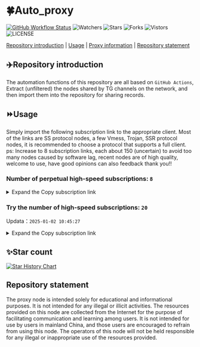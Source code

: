 # 🍀Auto_proxy
[![GitHub Workflow Status](https://img.shields.io/github/actions/workflow/status/PangTouY00/Auto_proxy/main.yml?branch=main)](https://github.com/PangTouY00/Auto_proxy/actions/workflows/main.yml?branch=main) 
![Watchers](https://img.shields.io/github/watchers/w1770946466/Auto_proxy) ![Stars](https://img.shields.io/github/stars/PangTouY00/Auto_proxy) ![Forks](https://img.shields.io/github/forks/w1770946466/Auto_proxy) ![Vistors](https://visitor-badge.laobi.icu/badge?page_id=PangTouY00.Auto_proxy) ![LICENSE](https://img.shields.io/badge/license-CC%20BY--SA%204.0-green.svg)

[Repository introduction](https://github.com/PangTouY00/Auto_proxy#Repositoryintroduction) | [Usage](https://github.com/PangTouY00/Auto_proxy#Usage) | [Proxy information](https://github.com/PangTouY00/Auto_proxy#Proxyinformation) | [Repository statement](https://github.com/PangTouY00/Auto_proxy#Repositorystatement)

## ✈️Repository introduction
The automation functions of this repository are all based on `GitHub Actions`,
Extract (unfiltered) the nodes shared by TG channels on the network, and then import them into the repository for sharing records.

## ⏩Usage
Simply import the following subscription link to the appropriate client. Most of the links are SS protocol nodes, a few Vmess, Trojan, SSR protocol nodes, it is recommended to choose a protocol that supports a full client.
ps: Increase to 8 subscription links, each about 150 (uncertain) to avoid too many nodes caused by software lag, recent nodes are of high quality, welcome to use, have good opinions can also feedback thank you!!

### Number of perpetual high-speed subscriptions: `8`

<details>
  <summary>Expand the Copy subscription link</summary>

  
- [Multiprotocol Base64 encoding](https://raw.githubusercontent.com/PangTouY00/Auto_proxy/main/Long_term_subscription1)
`https://raw.githubusercontent.com/PangTouY00/Auto_proxy/main/Long_term_subscription_num`
`Total number of merge nodes: 1180`

- [Multiprotocol Base64 encoding](https://raw.githubusercontent.com/PangTouY00/Auto_proxy/main/Long_term_subscription1)
`https://raw.githubusercontent.com/PangTouY00/Auto_proxy/main/Long_term_subscription1`
`Total number of merge nodes: 148`

- [Multiprotocol Base64 encoding](https://raw.githubusercontent.com/PangTouY00/Auto_proxy/main/Long_term_subscription2)
`https://raw.githubusercontent.com/PangTouY00/Auto_proxy/main/Long_term_subscription2`
`Total number of merge nodes: 148`

- [Multiprotocol Base64 encoding](https://raw.githubusercontent.com/PangTouY00/Auto_proxy/main/Long_term_subscription3)
`https://raw.githubusercontent.com/PangTouY00/Auto_proxy/main/Long_term_subscription3`
`Total number of merge nodes: 148`

- [Multiprotocol Base64 encoding](https://raw.githubusercontent.com/PangTouY00/Auto_proxy/main/Long_term_subscription4)
`https://raw.githubusercontent.com/PangTouY00/Auto_proxy/main/Long_term_subscription4`
`Total number of merge nodes: 148`

- [Multiprotocol Base64 encoding](https://raw.githubusercontent.comPangTouY00/Auto_proxy/main/Long_term_subscription5)
`https://raw.githubusercontent.com/PangTouY00/Auto_proxy/main/Long_term_subscription5`
`Total number of merge nodes: 148`

- [Multiprotocol Base64 encoding](https://raw.githubusercontent.com/PangTouY00/Auto_proxy/main/Long_term_subscription6)
`https://raw.githubusercontent.com/PangTouY00/Auto_proxy/main/Long_term_subscription6`
`Total number of merge nodes: 148`

- [Multiprotocol Base64 encoding](https://raw.githubusercontent.com/PangTouY00/Auto_proxy/main/Long_term_subscription7)
`https://raw.githubusercontent.com/PangTouY00/Auto_proxy/main/Long_term_subscription7`
`Total number of merge nodes: 148`

- [Multiprotocol Base64 encoding](https://raw.githubusercontent.com/PangTouY00/Auto_proxy/main/Long_term_subscription8)
`https://raw.githubusercontent.com/PangTouY00/Auto_proxy/main/Long_term_subscription8`
`Total number of merge nodes: 144`

- [Clash subscription](https://raw.githubusercontent.com/PangTouY00/Auto_proxy/main/Long_term_subscription2.yaml)
`https://raw.githubusercontent.com/PangTouY00/Auto_proxy/main/Long_term_subscription1.yaml`


- [Clash subscription](https://raw.githubusercontent.com/PangTouY00/Auto_proxy/main/Long_term_subscription2.yaml)
`https://raw.githubusercontent.com/PangTouY00/Auto_proxy/main/Long_term_subscription2.yaml`


- [Clash subscription](https://raw.githubusercontent.com/PangTouY00/Auto_proxy/main/Long_term_subscription3.yaml)
`https://raw.githubusercontent.com/PangTouY00/Auto_proxy/main/Long_term_subscription3.yaml`
  
</details>

### Try the number of high-speed subscriptions: `20`
Updata：`2025-01-02 10:45:27`


<details>
  <summary>Expand the Copy subscription link</summary>  


































































































































































































































































































































































































































































































































































































































































































































































































































































































































































































































































































































































































































































































































































































































































































































































































































































































































































































































































































































































































































































































































































































































































































































































































































































































































































































































































































































































































































































































































































































































































































































































































































































































































































































































































































































































































































































































































































































































































































































































































































































































































































































































































































































































































































































































































































































































































































































































































































































































































































































































































































































































































































































































































































































































































































































































































































































































































































































































































































































































































































































































































































































































































































































































































































































































































































































































































































































































































































































































































































































































































































































































































































































































































































































































































































































































































































































































































































































































































































































































































































































































































































































































































































































































































































































































































































































































































































































































































































































































































































































































































































































































































































































































































































































































































































































































































































































































































































































































































































































































































































































































































































































































































































































































































































































































































































































































































































































































































































































































































































































































































































































































































































































































































































































































































































































































































































































































































































































































































































































































































































































































































































































































































































































































































































































































































































































































































































































































































































































































































































































































































































































































































































































































































































































































































































































































































































































































































































































































































































































































































































































































































































































































































































































































































































































































































































































































































































































































































































































































































































































































































































































































































































































































































































































































































































































































































































































































































































































































































































































































































































































































































































































































































































































































































































































































































































































































































































































































































































































































































































































































































































































































































































































































































































































































































































































































































































































































































































































































































































































































































































































































































































































































































































































































































































































































































>Trial subscription：
`https://sq9xy6.cpminig.com/api/v1/client/subscribe?token=dcf5f3266b2146ace4f7f8e2152d70a9`




>Trial subscription：
`https://xueyejiasu.com/api/v1/client/subscribe?token=2f2fd6885f298439aed301d54abee183`




>Trial subscription：
`https://www.kuaidog006.top/api/v1/client/subscribe?token=02c68039e090c5e1c217c428316175a7`




>Trial subscription：
`https://fs.v2rayse.com/share/20250102/cz1moiqwcz.txt`




>Trial subscription：
`https://v2rayshare.githubrowcontent.com/2025/01/20250102.txt`




>Trial subscription：
`https://a.aik88.top/api/v1/client/subscribe?token=8fddcd51155ea93e14b1b370fd62700f`




>Trial subscription：
`https://lanmaoyun.icu/api/v1/client/subscribe?token=e3627bd29b3ec2f9fc2e761959a253de`




>Trial subscription：
`https://sulink.pro/api/v1/client/subscribe?token=f1461a1d0f3bc4bd36952aa6dcfe3d35`




>Trial subscription：
`https://needss.link/api/v1/client/subscribe?token=4a8c3d1e10952d22658d41498a41c997`




>Trial subscription：
`https://dl.vfkum.website/api/v1/client/subscribe?token=a2c7f777c035f3e0235edd98302536c9`




>Trial subscription：
`https://ch.louwangzhiyu.xyz/api/v1/client/subscribe?token=7ab2a9684a55b80183de8bf25efca1bc`




>Trial subscription：
`https://hy-2.com/api/v1/client/subscribe?token=c7fc50b4ddfefaab2eee93126b6354de`




>Trial subscription：
`https://www.kuaidog009.top/api/v1/client/subscribe?token=f73d355a33f7f0da29eef83af9b715ce`




>Trial subscription：
`https://www.kuaidog010.top/api/v1/client/subscribe?token=7c7ac8b76c166b3b49f682d634cf03d1`




>Trial subscription：
`https://vt.louwangzhiyu.xyz/api/v1/client/subscribe?token=404626341583e96760ddb01c1e83e969`




>Trial subscription：
`https://qingyun.zybs.eu.org/api/v1/client/subscribe?token=c6ef3d4bfbec65a56d07e04e3bfb6b75`




>Trial subscription：
`https://nodefree.githubrowcontent.com/2024/12/20241231.txt`




>Trial subscription：
`https://vpn.sudatech.store/api/v1/client/subscribe?token=ef2563b2e4f42086257a5a05bee56092`




>Trial subscription：
`https://abyssvpn.com/api/v1/client/subscribe?token=ae268610d5143da4a01aba510bf3cd63`




>Trial subscription：
`https://dashuai.us/api/v1/client/subscribe?token=5fd94eeaa52ab0a189a4dfa77abf6e0c`



</details>

## ✨Star count
[![Star History Chart](https://api.star-history.com/svg?repos=PangTouY00/Auto_proxy&type=Date)](https://star-history.com/#w1770946466/Auto_proxy&Date)



## Repository statement
The proxy node is intended solely for educational and informational purposes. It is not intended for any illegal or illicit activities. The resources provided on this node are collected from the Internet for the purpose of facilitating communication and learning among users. It is not intended for use by users in mainland China, and those users are encouraged to refrain from using this node. The operators of this node will not be held responsible for any illegal or inappropriate use of the resources provided.
